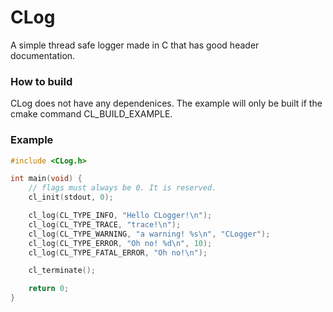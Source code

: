 # CLog

A simple thread safe logger made in C that has good header documentation.

### How to build

CLog does not have any dependenices. The example will only be built if the cmake command CL_BUILD_EXAMPLE.

### Example

```c 
#include <CLog.h>

int main(void) {
    // flags must always be 0. It is reserved.
    cl_init(stdout, 0);

    cl_log(CL_TYPE_INFO, "Hello CLogger!\n");
    cl_log(CL_TYPE_TRACE, "trace!\n");
    cl_log(CL_TYPE_WARNING, "a warning! %s\n", "CLogger");
    cl_log(CL_TYPE_ERROR, "Oh no! %d\n", 10);
    cl_log(CL_TYPE_FATAL_ERROR, "Oh no!\n");

    cl_terminate();

    return 0;
}
```
